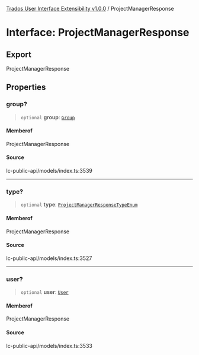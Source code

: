 [Trados User Interface Extensibility v1.0.0](../wiki/globals) / ProjectManagerResponse

# Interface: ProjectManagerResponse

## Export

ProjectManagerResponse

## Properties

### group?

> `optional` **group**: [`Group`](../wiki/Interface.Group)

#### Memberof

ProjectManagerResponse

#### Source

lc-public-api/models/index.ts:3539

***

### type?

> `optional` **type**: [`ProjectManagerResponseTypeEnum`](../wiki/Type.ProjectManagerResponseTypeEnum)

#### Memberof

ProjectManagerResponse

#### Source

lc-public-api/models/index.ts:3527

***

### user?

> `optional` **user**: [`User`](../wiki/Interface.User)

#### Memberof

ProjectManagerResponse

#### Source

lc-public-api/models/index.ts:3533
